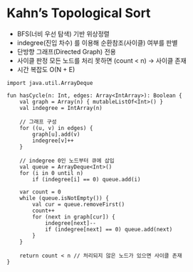 # Kahn’s Topological Sort
- BFS(너비 우선 탐색) 기반 위상정렬
- indegree(진입 차수) 를 이용해 순환참조(사이클) 여부를 판별
- 단방향 그래프(Directed Graph) 전용
- 사이클 판정	모든 노드를 처리 못하면 (count < n) → 사이클 존재
- 시간 복잡도	O(N + E)

```
import java.util.ArrayDeque

fun hasCycle(n: Int, edges: Array<IntArray>): Boolean {
    val graph = Array(n) { mutableListOf<Int>() }
    val indegree = IntArray(n)

    // 그래프 구성
    for ((u, v) in edges) {
        graph[u].add(v)
        indegree[v]++
    }

    // indegree 0인 노드부터 큐에 삽입
    val queue = ArrayDeque<Int>()
    for (i in 0 until n)
        if (indegree[i] == 0) queue.add(i)

    var count = 0
    while (queue.isNotEmpty()) {
        val cur = queue.removeFirst()
        count++
        for (next in graph[cur]) {
            indegree[next]--
            if (indegree[next] == 0) queue.add(next)
        }
    }

    return count < n // 처리되지 않은 노드가 있으면 사이클 존재
}
```
